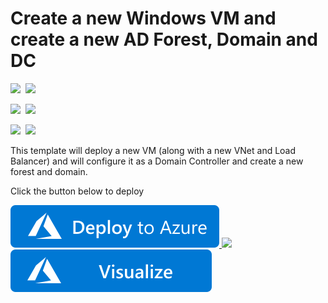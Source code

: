 # Create a new Windows VM and create a new AD Forest, Domain and DC

<IMG SRC="https://azurequickstartsservice.blob.core.windows.net/badges/active-directory-new-domain/PublicLastTestDate.svg" />&nbsp;
<IMG SRC="https://azurequickstartsservice.blob.core.windows.net/badges/active-directory-new-domain/PublicDeployment.svg" />&nbsp;

<IMG SRC="https://azurequickstartsservice.blob.core.windows.net/badges/active-directory-new-domain/FairfaxLastTestDate.svg" />&nbsp;
<IMG SRC="https://azurequickstartsservice.blob.core.windows.net/badges/active-directory-new-domain/FairfaxDeployment.svg" />&nbsp;

<IMG SRC="https://azurequickstartsservice.blob.core.windows.net/badges/active-directory-new-domain/BestPracticeResult.svg" />&nbsp;
<IMG SRC="https://azurequickstartsservice.blob.core.windows.net/badges/active-directory-new-domain/CredScanResult.svg" />&nbsp;

This template will deploy a new VM (along with a new VNet and Load Balancer) and will configure it as a Domain Controller and create a new forest and domain.

Click the button below to deploy

<a href="https://portal.azure.com/#create/Microsoft.Template/uri/https%3A%2F%2Fraw.githubusercontent.com%2FAzure%2Fazure-quickstart-templates%2Fmaster%2Factive-directory-new-domain%2Fazuredeploy.json" target="_blank">
    <img src="https://raw.githubusercontent.com/Azure/azure-quickstart-templates/master/1-CONTRIBUTION-GUIDE/images/deploytoazure.svg?sanitize=true"/>
</a>
<a href="https://portal.azure.us/#create/Microsoft.Template/uri/https%3A%2F%2Fraw.githubusercontent.com%2FAzure%2Fazure-quickstart-templates%2Fmaster%2Factive-directory-new-domain%2Fazuredeploy.json" target="_blank">
    <img src="http://azuredeploy.net/AzureGov.png"/>
</a>
<a href="http://armviz.io/#/?load=https%3A%2F%2Fraw.githubusercontent.com%2FAzure%2Fazure-quickstart-templates%2Fmaster%2Factive-directory-new-domain%2Fazuredeploy.json" target="_blank">
    <img src="https://raw.githubusercontent.com/Azure/azure-quickstart-templates/master/1-CONTRIBUTION-GUIDE/images/visualizebutton.svg?sanitize=true"/>
</a>

